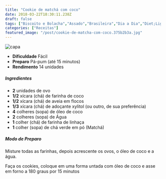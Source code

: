 ```yaml
---
title: "Cookie de matchá com coco"
date: 2018-03-22T18:30:11.238Z
draft: false
tags: ["Biscoito e Bolacha","Assado","Brasileira","Dia a Dia","Diet;Light","Alimentação saudável","Doces","lanche","Sobremesa"]
categories: ["Receitas"]
featured_image: "/post/cookie-de-matcha-com-coco.375b2b3a.jpg"
---
```


![capa](/post/cookie-de-matcha-com-coco.375b2b3a.jpg)

*   **Dificuldade** Fácil
*   **Preparo** Pá-pum (até 15 minutos)
*   **Rendimento** 14 unidades

##### Ingredientes

*   **2** unidades de ovo
*   **1/2** xícara (chá) de farinha de coco
*   **1/2** xícara (chá) de aveia em flocos
*   **1/3** xícara (chá) de adoçante xylitol (ou outro, de sua preferência)
*   **4** colheres (sopa) de óleo de coco
*   **2** colheres (sopa) de Água
*   **1** colher (chá) de farinha de linhaça
*   **1** colher (sopa) de chá verde em pó (Matchá)

##### Modo de Preparo

Misture todas as farinhas, depois acrescente os ovos, o óleo de coco e a água.

Faça os cookies, coloque em uma forma untada com óleo de coco e asse em forno a 180 graus por 15 minutos
